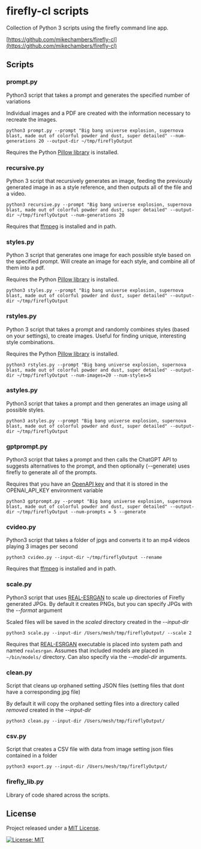 # firefly-cl scripts

Collection of Python 3 scripts using the firefly command line app.

[https://github.com/mikechambers/firefly-cl](https://github.com/mikechambers/firefly-cl)

## Scripts

### prompt.py

Python3 script that takes a prompt and generates the specified number of variations

Individual images and a PDF are created with the information necessary to recreate the images.

```
python3 prompt.py --prompt "Big bang universe explosion, supernova blast, made out of colorful powder and dust, super detailed" --num-generations 20 --output-dir ~/tmp/fireflyOutput
```

Requires the Python [Pillow library](https://python-pillow.org/) is installed.

### recursive.py

Python 3 script that recursively generates an image, feeding the previously generated image in as a style reference, and then outputs all of the file and a video.

```
python3 recursive.py --prompt "Big bang universe explosion, supernova blast, made out of colorful powder and dust, super detailed" --output-dir ~/tmp/fireflyOutput --num-generations 20
```

Requires that [ffmpeg](https://ffmpeg.org/) is installed and in path.

### styles.py

Python 3 script that generates one image for each possible style based on the specified prompt. Will create an image for each style, and combine all of them into a pdf.

Requires the Python [Pillow library](https://python-pillow.org/) is installed.

```
python3 styles.py --prompt "Big bang universe explosion, supernova blast, made out of colorful powder and dust, super detailed" --output-dir ~/tmp/fireflyOutput
```

### rstyles.py

Python 3 script that takes a prompt and randomly combines styles (based on your settings), to create images. Useful for finding unique, interesting style combinations.

Requires the Python [Pillow library](https://python-pillow.org/) is installed.

```
python3 rstyles.py --prompt "Big bang universe explosion, supernova blast, made out of colorful powder and dust, super detailed" --output-dir ~/tmp/fireflyOutput --num-images=20 --num-styles=5
```

### astyles.py

Python3 script that takes a prompt and then generates an image using all possible styles.

```
python3 astyles.py --prompt "Big bang universe explosion, supernova blast, made out of colorful powder and dust, super detailed" --output-dir ~/tmp/fireflyOutput
```

### gptprompt.py

Python3 script that takes a prompt and then calls the ChatGPT API to suggests alternatives to the prompt, and then optionally (--generate) uses firefly to generate all of the prompts.

Requires that you have an [OpenAPI key](https://help.openai.com/en/articles/4936850-where-do-i-find-my-openai-api-key) and that it is stored in the OPENAI_API_KEY environment variable

```
python3 gptprompt.py --prompt "Big bang universe explosion, supernova blast, made out of colorful powder and dust, super detailed" --output-dir ~/tmp/fireflyOutput --num-prompts = 5 --generate
```

### cvideo.py

Python3 script that takes a folder of jpgs and converts it to an mp4 videos playing 3 images per second

```
python3 cvideo.py --input-dir ~/tmp/fireflyOutput --rename
```

Requires that [ffmpeg](https://ffmpeg.org/) is installed and in path.

### scale.py

Python3 script that uses [REAL-ESRGAN](https://github.com/xinntao/Real-ESRGAN) to scale up directories of Firefly generated JPGs. By default it creates PNGs, but you can specify JPGs with the _--format_ argument

Scaled files will be saved in the _scaled_ directory created in the _--input-dir_

```
python3 scale.py --input-dir /Users/mesh/tmp/fireflyOutput/ --scale 2
```

Requires that [REAL-ESRGAN](https://github.com/xinntao/Real-ESRGAN) executable is placed into system path and named `realesrgan`. Assumes that included models are placed in `~/bin/models/` directory. Can also specify via the _--model-dir_ arguments.

### clean.py

Script that cleans up orphaned setting JSON files (setting files that dont have a corresponding jpg file)

By default it will copy the orphaned setting files into a directory called _removed_ created in the _--input-dir_

```
python3 clean.py --input-dir /Users/mesh/tmp/fireflyOutput/
```

### csv.py

Script that creates a CSV file with data from image setting json files contained in a folder

```
python3 export.py --input-dir /Users/mesh/tmp/fireflyOutput/
```

### firefly_lib.py

Library of code shared across the scripts.

## License

Project released under a [MIT License](LICENSE.md).

[![License: MIT](https://img.shields.io/badge/License-MIT-orange.svg)](LICENSE.md)

